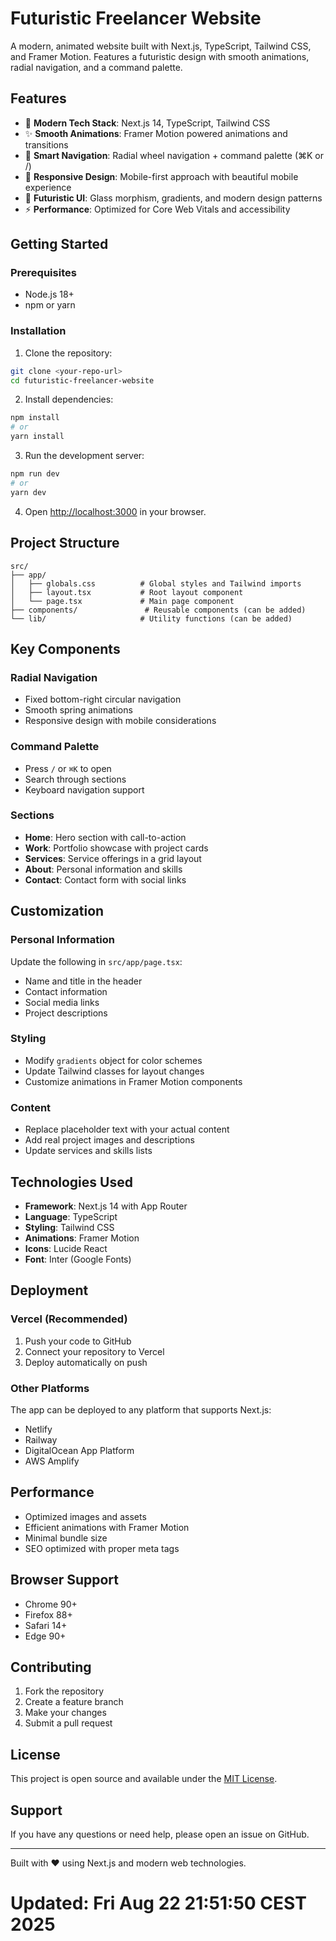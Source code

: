 # Futuristic Freelancer Website

A modern, animated website built with Next.js, TypeScript, Tailwind CSS, and Framer Motion. Features a futuristic design with smooth animations, radial navigation, and a command palette.

## Features

- 🚀 **Modern Tech Stack**: Next.js 14, TypeScript, Tailwind CSS
- ✨ **Smooth Animations**: Framer Motion powered animations and transitions
- 🎯 **Smart Navigation**: Radial wheel navigation + command palette (⌘K or /)
- 📱 **Responsive Design**: Mobile-first approach with beautiful mobile experience
- 🎨 **Futuristic UI**: Glass morphism, gradients, and modern design patterns
- ⚡ **Performance**: Optimized for Core Web Vitals and accessibility

## Getting Started

### Prerequisites

- Node.js 18+ 
- npm or yarn

### Installation

1. Clone the repository:
```bash
git clone <your-repo-url>
cd futuristic-freelancer-website
```

2. Install dependencies:
```bash
npm install
# or
yarn install
```

3. Run the development server:
```bash
npm run dev
# or
yarn dev
```

4. Open [http://localhost:3000](http://localhost:3000) in your browser.

## Project Structure

```
src/
├── app/
│   ├── globals.css          # Global styles and Tailwind imports
│   ├── layout.tsx           # Root layout component
│   └── page.tsx             # Main page component
├── components/               # Reusable components (can be added)
└── lib/                     # Utility functions (can be added)
```

## Key Components

### Radial Navigation
- Fixed bottom-right circular navigation
- Smooth spring animations
- Responsive design with mobile considerations

### Command Palette
- Press `/` or `⌘K` to open
- Search through sections
- Keyboard navigation support

### Sections
- **Home**: Hero section with call-to-action
- **Work**: Portfolio showcase with project cards
- **Services**: Service offerings in a grid layout
- **About**: Personal information and skills
- **Contact**: Contact form with social links

## Customization

### Personal Information
Update the following in `src/app/page.tsx`:
- Name and title in the header
- Contact information
- Social media links
- Project descriptions

### Styling
- Modify `gradients` object for color schemes
- Update Tailwind classes for layout changes
- Customize animations in Framer Motion components

### Content
- Replace placeholder text with your actual content
- Add real project images and descriptions
- Update services and skills lists

## Technologies Used

- **Framework**: Next.js 14 with App Router
- **Language**: TypeScript
- **Styling**: Tailwind CSS
- **Animations**: Framer Motion
- **Icons**: Lucide React
- **Font**: Inter (Google Fonts)

## Deployment

### Vercel (Recommended)
1. Push your code to GitHub
2. Connect your repository to Vercel
3. Deploy automatically on push

### Other Platforms
The app can be deployed to any platform that supports Next.js:
- Netlify
- Railway
- DigitalOcean App Platform
- AWS Amplify

## Performance

- Optimized images and assets
- Efficient animations with Framer Motion
- Minimal bundle size
- SEO optimized with proper meta tags

## Browser Support

- Chrome 90+
- Firefox 88+
- Safari 14+
- Edge 90+

## Contributing

1. Fork the repository
2. Create a feature branch
3. Make your changes
4. Submit a pull request

## License

This project is open source and available under the [MIT License](LICENSE).

## Support

If you have any questions or need help, please open an issue on GitHub.

---

Built with ❤️ using Next.js and modern web technologies.
# Updated: Fri Aug 22 21:51:50 CEST 2025

